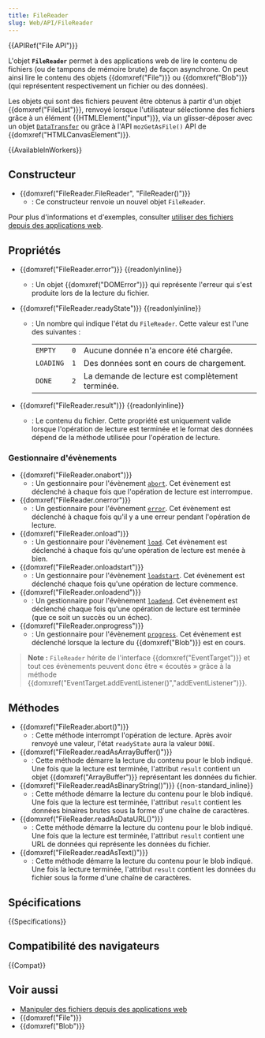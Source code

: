 ```yaml
---
title: FileReader
slug: Web/API/FileReader
---
```


{{APIRef("File API")}}

L'objet **`FileReader`** permet à des applications web de lire le contenu de fichiers (ou de tampons de mémoire brute) de façon asynchrone. On peut ainsi lire le contenu des objets {{domxref("File")}} ou {{domxref("Blob")}} (qui représentent respectivement un fichier ou des données).

Les objets qui sont des fichiers peuvent être obtenus à partir d'un objet {{domxref("FileList")}}, renvoyé lorsque l'utilisateur sélectionne des fichiers grâce à un élément {{HTMLElement("input")}}, via un glisser-déposer avec un objet [`DataTransfer`](/fr/docs/Web/API/DataTransfer) ou grâce à l'API `mozGetAsFile()` API de {{domxref("HTMLCanvasElement")}}.

{{AvailableInWorkers}}

## Constructeur

- {{domxref("FileReader.FileReader", "FileReader()")}}
  - : Ce constructeur renvoie un nouvel objet `FileReader`.

Pour plus d'informations et d'exemples, consulter [utiliser des fichiers depuis des applications web](/fr/docs/Web/API/File_API/Using_files_from_web_applications).

## Propriétés

- {{domxref("FileReader.error")}} {{readonlyinline}}
  - : Un objet {{domxref("DOMError")}} qui représente l'erreur qui s'est produite lors de la lecture du fichier.
- {{domxref("FileReader.readyState")}} {{readonlyinline}}

  - : Un nombre qui indique l'état du `FileReader`. Cette valeur est l'une des suivantes :

    <table class="standard-table">
      <tbody>
        <tr>
          <td><code>EMPTY</code></td>
          <td><code>0</code></td>
          <td>Aucune donnée n'a encore été chargée.</td>
        </tr>
        <tr>
          <td><code>LOADING</code></td>
          <td><code>1</code></td>
          <td>Des données sont en cours de chargement.</td>
        </tr>
        <tr>
          <td><code>DONE</code></td>
          <td><code>2</code></td>
          <td>La demande de lecture est complètement terminée.</td>
        </tr>
      </tbody>
    </table>

- {{domxref("FileReader.result")}} {{readonlyinline}}
  - : Le contenu du fichier. Cette propriété est uniquement valide lorsque l'opération de lecture est terminée et le format des données dépend de la méthode utilisée pour l'opération de lecture.

### Gestionnaire d'évènements

- {{domxref("FileReader.onabort")}}
  - : Un gestionnaire pour l'évènement [`abort`](/fr/docs/Web/API/FileReader/abort_event). Cet évènement est déclenché à chaque fois que l'opération de lecture est interrompue.
- {{domxref("FileReader.onerror")}}
  - : Un gestionnaire pour l'évènement [`error`](/fr/docs/Web/API/FileReader/error_event). Cet évènement est déclenché à chaque fois qu'il y a une erreur pendant l'opération de lecture.
- {{domxref("FileReader.onload")}}
  - : Un gestionnaire pour l'évènement [`load`](/fr/docs/Web/API/FileReader/load_event). Cet évènement est déclenché à chaque fois qu'une opération de lecture est menée à bien.
- {{domxref("FileReader.onloadstart")}}
  - : Un gestionnaire pour l'évènement [`loadstart`](/fr/docs/Web/API/FileReader/loadstart_event). Cet évènement est déclenché chaque fois qu'une opération de lecture commence.
- {{domxref("FileReader.onloadend")}}
  - : Un gestionnaire pour l'évènement [`loadend`](/fr/docs/Web/API/FileReader/loadend_event). Cet évènement est déclenché chaque fois qu'une opération de lecture est terminée (que ce soit un succès ou un échec).
- {{domxref("FileReader.onprogress")}}
  - : Un gestionnaire pour l'évènement [`progress`](/fr/docs/Web/API/FileReader/progress_event). Cet évènement est déclenché lorsque la lecture du {{domxref("Blob")}} est en cours.

> **Note :** `FileReader` hérite de l'interface {{domxref("EventTarget")}} et tout ces évènements peuvent donc être « écoutés » grâce à la méthode {{domxref("EventTarget.addEventListener()","addEventListener")}}.

## Méthodes

- {{domxref("FileReader.abort()")}}
  - : Cette méthode interrompt l'opération de lecture. Après avoir renvoyé une valeur, l'état `readyState` aura la valeur `DONE`.
- {{domxref("FileReader.readAsArrayBuffer()")}}
  - : Cette méthode démarre la lecture du contenu pour le blob indiqué. Une fois que la lecture est terminée, l'attribut `result` contient un objet {{domxref("ArrayBuffer")}} représentant les données du fichier.
- {{domxref("FileReader.readAsBinaryString()")}} {{non-standard_inline}}
  - : Cette méthode démarre la lecture du contenu pour le blob indiqué. Une fois que la lecture est terminée, l'attribut `result` contient les données binaires brutes sous la forme d'une chaîne de caractères.
- {{domxref("FileReader.readAsDataURL()")}}
  - : Cette méthode démarre la lecture du contenu pour le blob indiqué. Une fois que la lecture est terminée, l'attribut `result` contient une URL de données qui représente les données du fichier.
- {{domxref("FileReader.readAsText()")}}
  - : Cette méthode démarre la lecture du contenu pour le blob indiqué. Une fois la lecture terminée, l'attribut `result` contient les données du fichier sous la forme d'une chaîne de caractères.

## Spécifications

{{Specifications}}

## Compatibilité des navigateurs

{{Compat}}

## Voir aussi

- [Manipuler des fichiers depuis des applications web](/fr/docs/Web/API/File_API/Using_files_from_web_applications)
- {{domxref("File")}}
- {{domxref("Blob")}}
